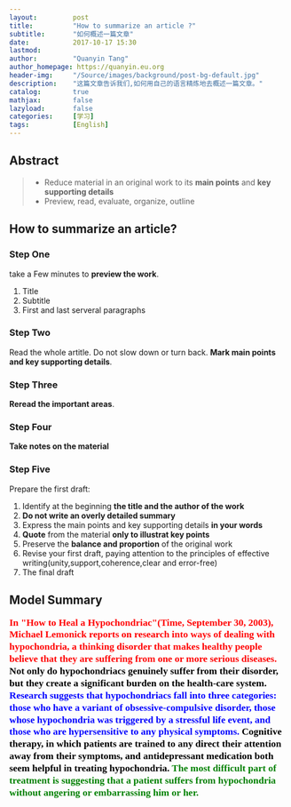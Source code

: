 ```yaml
---
layout:         post
title:          "How to summarize an article ?"
subtitle:       "如何概述一篇文章"
date:           2017-10-17 15:30
lastmod:        
author:         "Quanyin Tang"
author_homepage: https://quanyin.eu.org
header-img:     "/Source/images/background/post-bg-default.jpg"
description:    "这篇文章告诉我们,如何用自己的语言精炼地去概述一篇文章。"
catalog:        true
mathjax:        false
lazyload:       false
categories:     [学习]
tags:           [English]
---
```


## Abstract

> - Reduce material in an original work to its **main points** and **key supporting details**
> - Preview, read, evaluate, organize, outline

## How to summarize an article?

### Step One

take a Few minutes to **preview the work**.
1. Title
2. Subtitle
3. First and last serveral paragraphs

### Step Two

Read the whole artitle. Do not slow down or turn back. **Mark main points and key supporting details**.

### Step Three

**Reread the important areas**.

### Step Four

**Take notes on the material**

### Step Five

Prepare the first draft:
1. Identify at the beginning **the title and the author of the work**
2. **Do not write an overly detailed summary**
3. Express the main points and key supporting details **in your words**
4. **Quote** from the material **only to illustrat key points**
5. Preserve the **balance and proportion** of the original work
6. Revise your first draft, paying attention to the principles of effective writing(unity,support,coherence,clear and error-free)
6. The final draft

## Model Summary

<style>p.model-summarize {font: bold 125%/125% "Comic Sans MS", cursive;} </style>
<p class="model-summarize">
<strong style="color:red">In "How to Heal a Hypochondriac"(Time, September 30, 2003), Michael Lemonick reports on research into ways of dealing with hypochondria, a thinking disorder that makes healthy people believe that they are suffering from one or more serious diseases. </strong>
<strong style="color:black">Not only do hypochondriacs genuinely suffer from their disorder, but they create a significant burden on the health-care system. </strong>
<strong style="color:blue">Research suggests that hypochondriacs fall into three categories: those who have a variant of obsessive-compulsive disorder, those whose hypochondria was triggered by a stressful life event, and those who are hypersensitive to any physical symptoms. </strong>
<strong style="color:black">Cognitive therapy, in which patients are trained to any direct their attention away from their symptoms, and antidepressant medication both seem helpful in treating hypochondria. </strong>
<strong style="color:green">The most difficult part of treatment is suggesting that a patient suffers from hypochondria without angering or embarrassing him or her. </strong>
</p>

